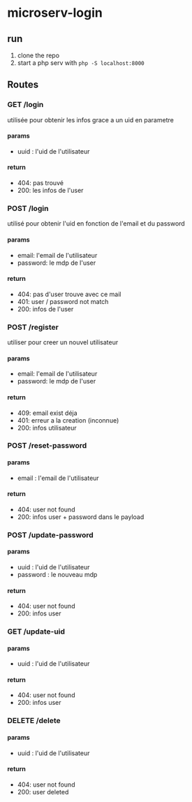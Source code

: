 # microserv-login

## run 

1. clone the repo
2. start a php serv with `php -S localhost:8000`

## Routes
### GET /login
utilisée pour obtenir les infos grace a un uid en parametre
#### params
- uuid : l'uid de l'utilisateur
#### return 
- 404: pas trouvé
- 200: les infos de l'user

### POST /login
utilisé pour obtenir l'uid en fonction de l'email et du password
#### params
- email: l'email de l'utilisateur
- password: le mdp de l'user
#### return
- 404: pas d'user trouve avec ce mail
- 401: user / password not match
- 200: infos de l'user 

### POST /register
utiliser pour creer un nouvel utilisateur
#### params
- email: l'email de l'utilisateur
- password: le mdp de l'user
#### return
- 409: email exist déja
- 401: erreur a la creation (inconnue)
- 200: infos utilisateur

### POST /reset-password
#### params
- email :  l'email de l'utilisateur
#### return
- 404: user not found
- 200: infos user + password dans le payload

### POST /update-password
#### params
- uuid : l'uid de l'utilisateur
- password : le nouveau mdp
#### return
- 404: user not found
- 200: infos user

### GET /update-uid
#### params
- uuid :  l'uid de l'utilisateur
#### return
- 404: user not found
- 200: infos user

### DELETE /delete
#### params
- uuid :  l'uid de l'utilisateur
#### return
- 404: user not found
- 200: user deleted
